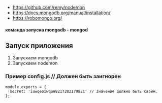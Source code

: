 * https://github.com/remy/nodemon
* https://docs.mongodb.org/manual/installation/
* https://robomongo.org/

#### команда запуска mongodb - mongod

## Запуск приложения
1. Запускаем mongodb
2. Запускаем nodemon

### Пример config.js // Должен быть заигнорен
```
module.exports = {
  secret: 'iuwqeoiwque8217382179821' // Значение должно быть своим.
};
```
